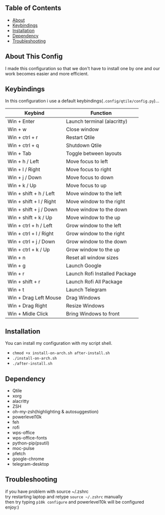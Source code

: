 ## Table of Contents

- [About](#about)
- [Keybindings](#keybind)
- [Installation](#install)
- [Dependency](#dep)
- [Troubleshooting](#trouble)

<a id="about"></a>
## About This Config
I made this configuration so that we don't have to install one by one and our work becomes easier and more efficient.

<a id="keybind"></a>
## Keybindings
In this configuration i use a default keybindings(`.config/qtile/config.py`)...

|	Keybind		|		Function	|
| --------------------- | ----------------------------- |
| Win + Enter		| Launch terminal (alacritty)	|
| Win + w		| Close window			|
| Win + ctrl + r	| Restart Qtile			|
| Win + ctrl + q	| Shutdown Qtile		|
| Win + Tab		| Toggle between layouts	|
| Win +	h / Left	| Move focus to left		|
| Win + l / Right	| Move focus to right		|
| Win + j / Down	| Move focus to down		|
| Win + k / Up		| Move focus to up		|
| Win + shift + h / Left| Move window to the left	|
| Win + shift + l / Right| Move window to the right	|
| Win + shift + j / Down| Move window to the down	|
| Win + shift + k / Up	| Move window to the up 	|
| Win + ctrl + h / Left	| Grow window to the left	|
| Win + ctrl + l / Right| Grow window to the right	|
| Win + ctrl + j / Down	| Grow window to the down	|
| Win + ctrl + k / Up	| Grow window to the up		|
| Win + n		| Reset all window sizes	|
| Win + g		| Launch Google			|
| Win + r		| Launch Rofi Installed Package	|
| Win + shift + r	| Launch Rofi All Package	|
| Win + t		| Launch Telegram		|
| Win + Drag Left Mouse	| Drag Windows			|
| Win + Drag Right	| Resize Windows		|
| Win + Midle Click	| Bring Windows to front	|

<a id="install"></a>
## Installation
You can install my configuration with my script shell.
- `chmod +x install-on-arch.sh after-install.sh`
- `./install-on-arch.sh`
- `./after-install.sh`

<a id="dep"></a>
## Dependency
- Qtile
- xorg
- alacritty
- ZSH
- oh-my-zsh(highlighting & autosuggestion)
- powerlevel10k
- feh
- rofi
- wps-office
- wps-office-fonts
- python-pip(psutil)
- moc-pulse
- pfetch
- google-chrome
- telegram-desktop

<a id="trouble"></a>
## Troubleshooting
if you have problem with source ~/.zshrc
<br>try restarting laptop and retype `source ~/.zshrc` manually
<br>then try typing `p10k configure` and powerlevel10k will be configured
<br>enjoy:)
